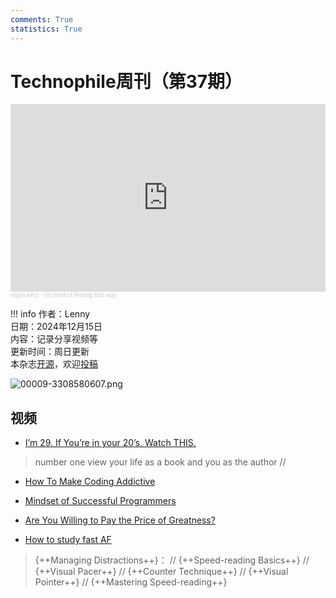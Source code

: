 ```yaml
---
comments: True
statistics: True
---
```


# Technophile周刊（第37期）

<iframe width="100%" height="300" scrolling="no" frameborder="no" allow="autoplay" src="https://w.soundcloud.com/player/?url=https%3A//api.soundcloud.com/tracks/344063501&color=%23ff5500&auto_play=false&hide_related=false&show_comments=true&show_user=true&show_reposts=false&show_teaser=true&visual=true"></iframe><div style="font-size: 10px; color: #cccccc;line-break: anywhere;word-break: normal;overflow: hidden;white-space: nowrap;text-overflow: ellipsis; font-family: Interstate,Lucida Grande,Lucida Sans Unicode,Lucida Sans,Garuda,Verdana,Tahoma,sans-serif;font-weight: 100;"><a href="https://soundcloud.com/elijahwho" title="‎elijah who" target="_blank" style="color: #cccccc; text-decoration: none;">‎elijah who</a> · <a href="https://soundcloud.com/elijahwho/imtiredoffeelingthisway" title="i&#x27;m tired of feeling this way" target="_blank" style="color: #cccccc; text-decoration: none;">i&#x27;m tired of feeling this way</a></div>

!!! info
    作者：Lenny<br>
    日期：2024年12月15日<br>
    内容：记录分享视频等<br>
    更新时间：周日更新<br>
    本杂志[开源](https://github.com/LennyChenLaw/Weekly)，欢迎[投稿](https://github.com/LennyChenLaw/Weekly/issues)


![00009-3308580607.png](https://s2.loli.net/2024/11/12/SJcABkxGseY7mZg.png)

## 视频
+ [I’m 29. If You’re in your 20’s, Watch THIS.](https://www.youtube.com/watch?v=VT1PC2Zmq2o)
>number one view your life as a book and you as the author // 

+ [How To Make Coding Addictive](https://www.youtube.com/watch?v=K7hU_z9X4Kk)
>

+ [Mindset of Successful Programmers](https://www.youtube.com/watch?v=nogh434ykF0)
>


+ [Are You Willing to Pay the Price of Greatness?](https://www.youtube.com/watch?v=o7TcCr3uRkg)
>


+ [How to study fast AF](https://www.youtube.com/watch?v=JI4fvr3iBrk)
>{++Managing Distractions++}： // {++Speed-reading Basics++} // {++Visual Pacer++} // {++Counter Technique++} // {++Visual Pointer++} // 
{++Mastering Speed-reading++}






